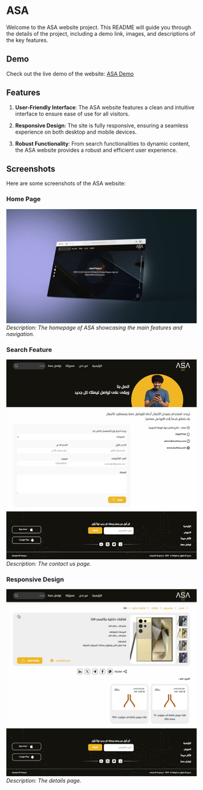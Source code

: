 # ASA

Welcome to the ASA website project. This README will guide you through the details of the project, including a demo link, images, and descriptions of the key features.

## Demo

Check out the live demo of the website: [ASA Demo](https://mohdfahd.github.io/ASA/src/)

## Features

1. **User-Friendly Interface**: The ASA website features a clean and intuitive interface to ensure ease of use for all visitors.

2. **Responsive Design**: The site is fully responsive, ensuring a seamless experience on both desktop and mobile devices.

3. **Robust Functionality**: From search functionalities to dynamic content, the ASA website provides a robust and efficient user experience.

## Screenshots

Here are some screenshots of the ASA website:

### Home Page

![Home Page](./images/main.jpeg)
_Description: The homepage of ASA showcasing the main features and navigation._

### Search Feature

![Search Feature](./images/contactus.jpeg)
_Description: The contact us page._

### Responsive Design

![Responsive Design](./images/details.jpeg)
_Description: The details page._
